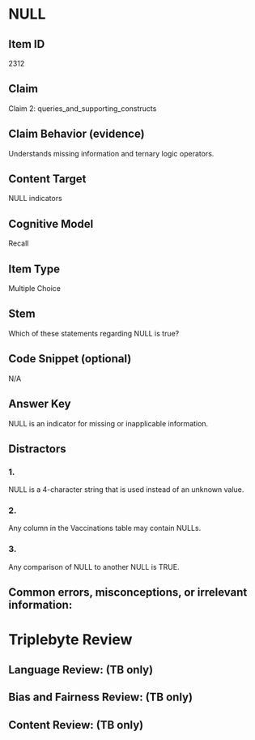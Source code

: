 # NULL

## Item ID
2312

## Claim
Claim 2: queries_and_supporting_constructs

## Claim Behavior (evidence)
Understands missing information and ternary logic operators.

## Content Target
NULL indicators

## Cognitive Model
Recall

## Item Type
Multiple Choice

## Stem
Which of these statements regarding NULL is true?

## Code Snippet (optional)
N/A

## Answer Key
NULL is an indicator for missing or inapplicable information.

## Distractors
### 1.
NULL is a 4-character string that is used instead of an unknown value.

### 2.
Any column in the Vaccinations table may contain NULLs.

### 3.
Any comparison of NULL to another NULL is TRUE.

## Common errors, misconceptions, or irrelevant information:


# Triplebyte Review


## Language Review: (TB only)


## Bias and Fairness Review: (TB only)


## Content Review: (TB only)

